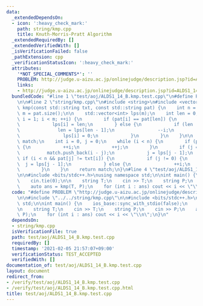 ```yaml
---
data:
  _extendedDependsOn:
  - icon: ':heavy_check_mark:'
    path: string/kmp.cpp
    title: Knuth-Morris-Pratt Algorithm
  _extendedRequiredBy: []
  _extendedVerifiedWith: []
  _isVerificationFailed: false
  _pathExtension: cpp
  _verificationStatusIcon: ':heavy_check_mark:'
  attributes:
    '*NOT_SPECIAL_COMMENTS*': ''
    PROBLEM: http://judge.u-aizu.ac.jp/onlinejudge/description.jsp?id=ALDS1_14_B
    links:
    - http://judge.u-aizu.ac.jp/onlinejudge/description.jsp?id=ALDS1_14_B
  bundledCode: "#line 1 \"test/aoj/ALDS1_14_B.kmp.test.cpp\"\n#define PROBLEM \"http://judge.u-aizu.ac.jp/onlinejudge/description.jsp?id=ALDS1_14_B\"\
    \n\n#line 2 \"string/kmp.cpp\"\n#include <string>\n#include <vector>\n\nstd::vector<int>\
    \ kmp(const std::string txt, const std::string pat) {\n    int n = txt.size(),\
    \ m = pat.size();\n\n    std::vector<int> lps(m);\n    int len = 0;\n    for (int\
    \ i = 1; i < m; ++i) {\n        if (pat[i] == pat[len]) {\n            ++len;\n\
    \            lps[i] = len;\n        } else {\n            if (len != 0) {\n  \
    \              len = lps[len - 1];\n                --i;\n            } else {\n\
    \                lps[i] = 0;\n            }\n        }\n    }\n\n    std::vector<int>\
    \ match;\n    int i = 0, j = 0;\n    while (i < n) {\n        if (pat[j] == txt[i])\
    \ {\n            ++i;\n            ++j;\n        }\n        if (j == m) {\n  \
    \          match.push_back(i - j);\n            j = lps[j - 1];\n        } else\
    \ if (i < n && pat[j] != txt[i]) {\n            if (j != 0) {\n              \
    \  j = lps[j - 1];\n            } else {\n                ++i;\n            }\n\
    \        }\n    }\n    return match;\n}\n#line 4 \"test/aoj/ALDS1_14_B.kmp.test.cpp\"\
    \n\n#include <bits/stdc++.h>\nusing namespace std;\n\nint main() {\n    ios_base::sync_with_stdio(false);\n\
    \    cin.tie(0);\n\n    string T;\n    cin >> T;\n    string P;\n    cin >> P;\n\
    \    auto ans = kmp(T, P);\n    for (int i : ans) cout << i << \"\\n\";\n}\n"
  code: "#define PROBLEM \"http://judge.u-aizu.ac.jp/onlinejudge/description.jsp?id=ALDS1_14_B\"\
    \n\n#include \"../../string/kmp.cpp\"\n\n#include <bits/stdc++.h>\nusing namespace\
    \ std;\n\nint main() {\n    ios_base::sync_with_stdio(false);\n    cin.tie(0);\n\
    \n    string T;\n    cin >> T;\n    string P;\n    cin >> P;\n    auto ans = kmp(T,\
    \ P);\n    for (int i : ans) cout << i << \"\\n\";\n}\n"
  dependsOn:
  - string/kmp.cpp
  isVerificationFile: true
  path: test/aoj/ALDS1_14_B.kmp.test.cpp
  requiredBy: []
  timestamp: '2021-02-05 21:57:07+09:00'
  verificationStatus: TEST_ACCEPTED
  verifiedWith: []
documentation_of: test/aoj/ALDS1_14_B.kmp.test.cpp
layout: document
redirect_from:
- /verify/test/aoj/ALDS1_14_B.kmp.test.cpp
- /verify/test/aoj/ALDS1_14_B.kmp.test.cpp.html
title: test/aoj/ALDS1_14_B.kmp.test.cpp
---
```

